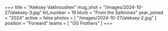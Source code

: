 +++
title = "Aleksey Vakhroushev"
mug_shot = "/images/2024-10-27/aleksey-3.jpg"
kit_number = 19
blurb = "From the Saltmines"
year_joined = "2024"
active = false
photos = [ "/images/2024-10-27/aleksey-2.jpg" ]
position = "Forward"
teams = [ "OG Frothers" ]
+++

